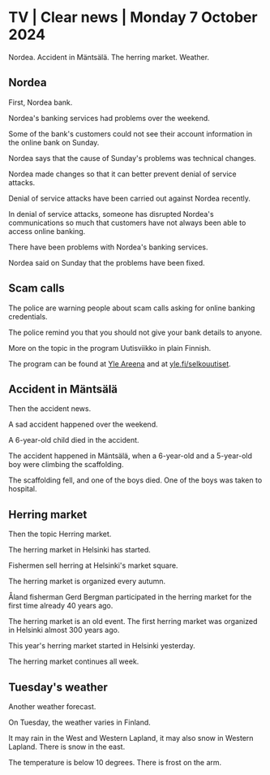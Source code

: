 # TV \| Clear news \| Monday 7 October 2024

Nordea. Accident in Mäntsälä. The herring market. Weather.

## Nordea

First, Nordea bank.

Nordea's banking services had problems over the weekend.

Some of the bank's customers could not see their account information in the online bank on Sunday.

Nordea says that the cause of Sunday's problems was technical changes.

Nordea made changes so that it can better prevent denial of service attacks.

Denial of service attacks have been carried out against Nordea recently.

In denial of service attacks, someone has disrupted Nordea's communications so much that customers have not always been able to access online banking.

There have been problems with Nordea's banking services.

Nordea said on Sunday that the problems have been fixed.

## Scam calls

The police are warning people about scam calls asking for online banking credentials.

The police remind you that you should not give your bank details to anyone.

More on the topic in the program Uutisviikko in plain Finnish.

The program can be found at [Yle Areena](https://areena.yle.fi/podcastit/1-71747728) and at [yle.fi/selkouutiset](https://yle.fi/a/74-20116156).

## Accident in Mäntsälä

Then the accident news.

A sad accident happened over the weekend.

A 6-year-old child died in the accident.

The accident happened in Mäntsälä, when a 6-year-old and a 5-year-old boy were climbing the scaffolding.

The scaffolding fell, and one of the boys died. One of the boys was taken to hospital.

## Herring market

Then the topic Herring market.

The herring market in Helsinki has started.

Fishermen sell herring at Helsinki's market square.

The herring market is organized every autumn.

Åland fisherman Gerd Bergman participated in the herring market for the first time already 40 years ago.

The herring market is an old event. The first herring market was organized in Helsinki almost 300 years ago.

This year's herring market started in Helsinki yesterday.

The herring market continues all week.

## Tuesday's weather

Another weather forecast.

On Tuesday, the weather varies in Finland.

It may rain in the West and Western Lapland, it may also snow in Western Lapland. There is snow in the east.

The temperature is below 10 degrees. There is frost on the arm.

